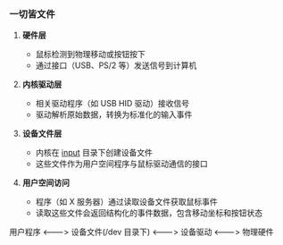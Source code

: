 ### 一切皆文件
1. **硬件层**
    
    - 鼠标检测到物理移动或按钮按下
    - 通过接口（USB、PS/2 等）发送信号到计算机
2. **内核驱动层**
    
    - 相关驱动程序（如 USB HID 驱动）接收信号
    - 驱动解析原始数据，转换为标准化的输入事件
3. **设备文件层**
    
    - 内核在 [input](vscode-file://vscode-app/usr/share/code/resources/app/out/vs/code/electron-sandbox/workbench/workbench.html) 目录下创建设备文件
    - 这些文件作为用户空间程序与鼠标驱动通信的接口
4. **用户空间访问**
    
    - 程序（如 X 服务器）通过读取设备文件获取鼠标事件
    - 读取这些文件会返回结构化的事件数据，包含移动坐标和按钮状态

用户程序 <---> 设备文件(/dev 目录下) <---> 设备驱动 <---> 物理硬件